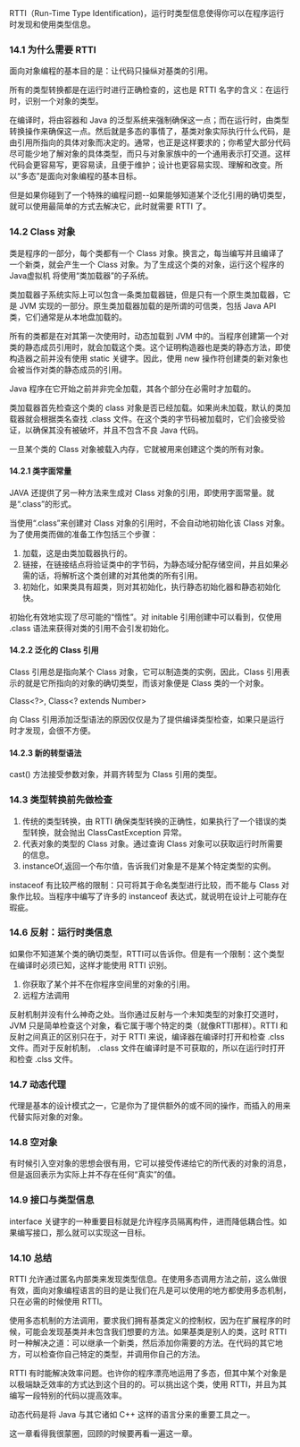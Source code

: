 RTTI（Run-Time Type Identification)，运行时类型信息使得你可以在程序运行时发现和使用类型信息。

### 14.1 为什么需要 RTTI

面向对象编程的基本目的是：让代码只操纵对基类的引用。

所有的类型转换都是在运行时进行正确检查的，这也是 RTTI 名字的含义：在运行时，识别一个对象的类型。

在编译时，将由容器和 Java 的泛型系统来强制确保这一点；而在运行时，由类型转换操作来确保这一点。然后就是多态的事情了，基类对象实际执行什么代码，是由引用所指向的具体对象而决定的。通常，也正是这样要求的；你希望大部分代码尽可能少地了解对象的具体类型，而只与对象家族中的一个通用表示打交道。这样代码会更容易写，更容易读，且便于维护；设计也更容易实现、理解和改变。所以“多态”是面向对象编程的基本目标。

但是如果你碰到了一个特殊的编程问题--如果能够知道某个泛化引用的确切类型，就可以使用最简单的方式去解决它，此时就需要 RTTI 了。

### 14.2 Class 对象

类是程序的一部分，每个类都有一个 Class 对象。换言之，每当编写并且编译了一个新类，就会产生一个 Class 对象。为了生成这个类的对象，运行这个程序的 Java虚拟机 将使用“类加载器”的子系统。

类加载器子系统实际上可以包含一条类加载器链，但是只有一个原生类加载器，它是 JVM 实现的一部分。原生类加载器加载的是所谓的可信类，包括 Java API类，它们通常是从本地盘加载的。

所有的类都是在对其第一次使用时，动态加载到 JVM 中的。当程序创建第一个对类的静态成员引用时，就会加载这个类。这个证明构造器也是类的静态方法，即使构造器之前并没有使用 static 关键字。因此，使用 new 操作符创建类的新对象也会被当作对类的静态成员的引用。

Java 程序在它开始之前并非完全加载，其各个部分在必需时才加载的。

类加载器首先检查这个类的 class 对象是否已经加载。如果尚未加载，默认的类加载器就会根据类名查找 .class 文件。在这个类的字节码被加载时，它们会接受验证，以确保其没有被破坏，并且不包含不良 Java 代码。

一旦某个类的 Class 对象被载入内存，它就被用来创建这个类的所有对象。

#### 14.2.1 类字面常量

JAVA 还提供了另一种方法来生成对 Class 对象的引用，即使用字面常量。就是“.class”的形式。

当使用“.class”来创建对 Class 对象的引用时，不会自动地初始化该 Class 对象。为了使用类而做的准备工作包括三个步骤：
1. 加载，这是由类加载器执行的。
2. 链接，在链接结点将验证类中的字节码，为静态域分配存储空间，并且如果必需的话，将解析这个类创建的对其他类的所有引用。
3. 初始化，如果类具有超类，则对其初始化，执行静态初始化器和静态初始化快。

初始化有效地实现了尽可能的“惰性”。对 initable 引用创建中可以看到，仅使用 .class 语法来获得对类的引用不会引发初始化。

#### 14.2.2 泛化的 Class 引用

Class 引用总是指向某个 Class 对象，它可以制造类的实例，因此，Class 引用表示的就是它所指向的对象的确切类型，而该对象便是 Class 类的一个对象。

Class<?>,  Class<? extends Number>

向 Class 引用添加泛型语法的原因仅仅是为了提供编译类型检查，如果只是运行时才发现，会很不方便。

#### 14.2.3 新的转型语法

cast() 方法接受参数对象，并肩齐转型为 Class 引用的类型。

### 14.3 类型转换前先做检查

1. 传统的类型转换，由 RTTI 确保类型转换的正确性，如果执行了一个错误的类型转换，就会抛出 ClassCastException 异常。
2. 代表对象的类型的 Class 对象。通过查询 Class 对象可以获取运行时所需要的信息。
3. instanceOf,返回一个布尔值，告诉我们对象是不是某个特定类型的实例。

instaceof 有比较严格的限制：只可将其于命名类型进行比较，而不能与 Class 对象作比较。当程序中编写了许多的 instanceof 表达式，就说明在设计上可能存在瑕疵。

### 14.6 反射：运行时类信息

如果你不知道某个类的确切类型，RTTI可以告诉你。但是有一个限制：这个类型在编译时必须已知，这样才能使用 RTTI 识别。

1. 你获取了某个并不在你程序空间里的对象的引用。
2. 远程方法调用

反射机制并没有什么神奇之处。当你通过反射与一个未知类型的对象打交道时，JVM 只是简单检查这个对象，看它属于哪个特定的类（就像RTTI那样）。RTTI 和反射之间真正的区别只在于，对于 RTTI 来说，编译器在编译时打开和检查 .clss 文件。而对于反射机制， .class 文件在编译时是不可获取的，所以在运行时打开和检查 .clss 文件。

### 14.7 动态代理

代理是基本的设计模式之一，它是你为了提供额外的或不同的操作，而插入的用来代替实际对象的对象。

### 14.8 空对象

有时候引入空对象的思想会很有用，它可以接受传递给它的所代表的对象的消息，但是返回表示为实际上并不存在任何“真实”的值。

### 14.9  接口与类型信息

interface 关键字的一种重要目标就是允许程序员隔离构件，进而降低耦合性。如果编写接口，那么就可以实现这一目标。 

### 14.10 总结

RTTI 允许通过匿名内部类来发现类型信息。在使用多态调用方法之前，这么做很有效，面向对象编程语言的目的是让我们在凡是可以使用的地方都使用多态机制，只在必需的时候使用 RTTI。

使用多态机制的方法调用，要求我们拥有基类定义的控制权，因为在扩展程序的时候，可能会发现基类并未包含我们想要的方法。如果基类是别人的类，这时 RTTI 时一种解决之道：可以继承一个新类，然后添加你需要的方法。在代码的其它地方，可以检查你自己特定的类型，并调用你自己的方法。

RTTI 有时能解决效率问题。也许你的程序漂亮地运用了多态，但其中某个对象是以极端缺乏效率的方式达到这个目的的。可以挑出这个类，使用 RTTI，并且为其编写一段特别的代码以提高效率。

动态代码是将 Java 与其它诸如 C++ 这样的语言分来的重要工具之一。

这一章看得我很蒙圈，回顾的时候要再看一遍这一章。